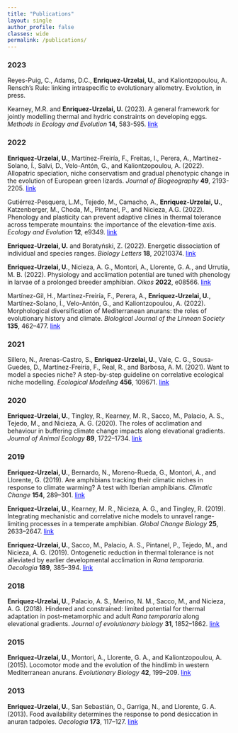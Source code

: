 ```yaml
---
title: "Publications"
layout: single
author_profile: false
classes: wide
permalink: /publications/
---
```


### 2023

Reyes-Puig, C., Adams, D.C., **Enriquez-Urzelai, U.**, and Kaliontzopoulou, A. Rensch’s Rule: linking intraspecific to evolutionary allometry. Evolution, in press.

Kearney, M.R. and **Enriquez-Urzelai, U.** (2023). A general framework for jointly modelling thermal and hydric constraints on developing eggs. *Methods in Ecology and Evolution* **14**, 583-595. <a href="https://besjournals.onlinelibrary.wiley.com/doi/full/10.1111/2041-210X.14018" target="_blank" style="color:blue;">link</a>

### 2022

**Enriquez-Urzelai, U.**, Martínez-Freiría, F.,  Freitas, I., Perera, A., Martínez-Solano, Í., Salvi, D., Velo-Antón, G., and Kaliontzopoulou, A. (2022). Allopatric speciation, niche conservatism and gradual phenotypic change in the evolution of European green lizards. *Journal of Biogeography* **49**, 2193-2205. <a href="https://onlinelibrary.wiley.com/doi/abs/10.1111/jbi.14497" target="_blank" style="color:blue;">link</a>

Gutiérrez-Pesquera, L.M., Tejedo, M., Camacho, A., **Enriquez-Urzelai, U.**, Katzenberger, M., Choda, M., Pintanel, P., and Nicieza, A.G. (2022).  Phenology and plasticity can prevent adaptive clines in thermal tolerance across temperate mountains: the importance of the elevation-time axis. *Ecology and Evolution* **12**, e9349. <a href="https://onlinelibrary.wiley.com/doi/full/10.1002/ece3.9349" target="_blank" style="color:blue;">link</a> 

**Enriquez-Urzelai, U.** and Boratyński, Z. (2022). Energetic dissociation of individual and species ranges. *Biology Letters* **18**, 20210374. <a href="https://royalsocietypublishing.org/doi/abs/10.1098/rsbl.2021.0374" target="_blank" style="color:blue;">link</a> 

**Enriquez-Urzelai, U.**, Nicieza, A. G., Montori, A., Llorente, G. A., and Urrutia, M. B. (2022). Physiology and acclimation potential are tuned with phenology in larvae of a prolonged breeder amphibian. *Oikos* **2022**, e08566. <a href="https://onlinelibrary.wiley.com/doi/abs/10.1111/oik.08566" target="_blank" style="color:blue;">link</a> 

Martínez-Gil, H., Martínez-Freiría, F., Perera, A., **Enriquez-Urzelai, U.**, Martínez-Solano, Í., Velo-Antón, G., and Kaliontzopoulou, A. (2022). Morphological diversification of Mediterranean anurans: the roles of evolutionary history and climate. *Biological Journal of the Linnean Society* **135**, 462–477. <a href="https://academic.oup.com/biolinnean/article-abstract/135/3/462/6486822?login=false" target="_blank" style="color:blue;">link</a> 

### 2021

Sillero, N., Arenas-Castro, S., **Enriquez-Urzelai, U.**, Vale, C. G., Sousa-Guedes, D., Martínez-Freiría, F., Real, R., and Barbosa, A. M. (2021). Want to model a species niche? A step-by-step guideline on correlative ecological niche modelling. *Ecological Modelling* **456**, 109671. <a href="https://www.sciencedirect.com/science/article/pii/S0304380021002301" target="_blank" style="color:blue;">link</a> 

### 2020

**Enriquez-Urzelai, U.**, Tingley, R., Kearney, M. R., Sacco, M., Palacio, A. S., Tejedo, M., and Nicieza, A. G. (2020). The roles of acclimation and behaviour in buffering climate change impacts along elevational gradients. *Journal of Animal Ecology* **89**, 1722–1734. <a href="https://besjournals.onlinelibrary.wiley.com/doi/full/10.1111/1365-2656.13222" target="_blank" style="color:blue;">link</a> 

### 2019

**Enriquez-Urzelai, U.**, Bernardo, N., Moreno-Rueda, G., Montori, A., and Llorente, G. (2019). Are amphibians tracking their climatic niches in response to climate warming? A test with Iberian amphibians. *Climatic Change* **154**, 289–301. <a href="https://link.springer.com/article/10.1007/s10584-019-02422-9" target="_blank" style="color:blue;">link</a> 

**Enriquez-Urzelai, U.**, Kearney, M. R., Nicieza, A. G., and Tingley, R. (2019). Integrating mechanistic and correlative niche models to unravel range-limiting processes in a temperate amphibian. *Global Change Biology* **25**, 2633–2647. <a href="https://onlinelibrary.wiley.com/doi/abs/10.1111/gcb.14673" target="_blank" style="color:blue;">link</a> 

**Enriquez-Urzelai, U.**, Sacco, M., Palacio, A. S., Pintanel, P., Tejedo, M., and Nicieza, A. G. (2019). Ontogenetic reduction in thermal tolerance is not alleviated by earlier developmental acclimation in *Rana temporaria*. *Oecologia* **189**, 385–394. <a href="https://link.springer.com/article/10.1007/s00442-019-04342-y" target="_blank" style="color:blue;">link</a> 

### 2018

**Enriquez-Urzelai, U.**, Palacio, A. S., Merino, N. M., Sacco, M., and Nicieza, A. G. (2018). Hindered and constrained: limited potential for thermal adaptation in post-metamorphic and adult *Rana temporaria* along elevational gradients. *Journal of evolutionary biology* **31**, 1852–1862. <a href="https://onlinelibrary.wiley.com/doi/full/10.1111/jeb.13380" target="_blank" style="color:blue;">link</a> 

### 2015

**Enriquez-Urzelai, U.**, Montori, A., Llorente, G. A., and Kaliontzopoulou, A. (2015). Locomotor mode and the evolution of the hindlimb in western Mediterranean anurans. *Evolutionary Biology* **42**, 199–209. <a href="https://link.springer.com/article/10.1007/s11692-015-9311-1" target="_blank" style="color:blue;">link</a> 

### 2013

**Enriquez-Urzelai, U.**, San Sebastián, O., Garriga, N., and Llorente, G. A. (2013). Food availability determines the response to pond desiccation in anuran tadpoles. *Oecologia* **173**, 117–127. <a href="https://link.springer.com/article/10.1007/s00442-013-2596-9" target="_blank" style="color:blue;">link</a> 


